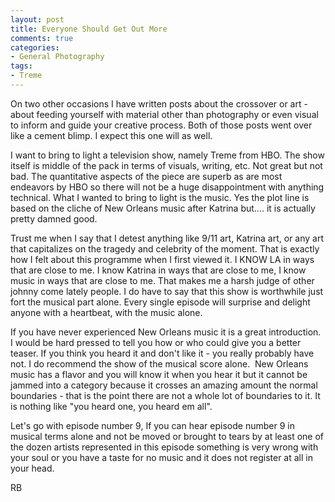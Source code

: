 ```yaml
---
layout: post
title: Everyone Should Get Out More
comments: true
categories:
- General Photography
tags:
- Treme
---
```

On two other occasions I have written posts about the crossover or art - about feeding yourself with material other than photography or even visual to inform and guide your creative process. Both of those posts went over like a cement blimp. I expect this one will as well.

I want to bring to light a television show, namely Treme from HBO. The show itself is middle of the pack in terms of visuals, writing, etc. Not great but not bad. The quantitative aspects of the piece are superb as are most endeavors by HBO so there will not be a huge disappointment with anything technical. What I wanted to bring to light is the music. Yes the plot line is based on the cliche of New Orleans music after Katrina but.... it is actually pretty damned good.

Trust me when I say that I detest anything like 9/11 art, Katrina art, or any art that capitalizes on the tragedy and celebrity of the moment. That is exactly how I felt about this programme when I first viewed it. I KNOW LA in ways that are close to me. I know Katrina in ways that are close to me, I know music in ways that are close to me. That makes me a harsh judge of other johnny come lately people. I do have to say that this show is worthwhile just fort the musical part alone. Every single episode will surprise and delight anyone with a heartbeat, with the music alone.

If you have never experienced New Orleans music it is a great introduction. I would be hard pressed to tell you how or who could give you a better teaser. If you think you heard it and don't like it - you really probably have not. I do recommend the show of the musical score alone.  New Orleans music has a flavor and you will know it when you hear it but it cannot be jammed into a category because it crosses an amazing amount the normal boundaries - that is the point there are not a whole lot of boundaries to it. It is nothing like "you heard one, you heard em all".

Let's go with episode number 9, If you can hear episode number 9 in musical terms alone and not be moved or brought to tears by at least one of the dozen artists represented in this episode something is very wrong with your soul or you have a taste for no music and it does not register at all in your head.

RB